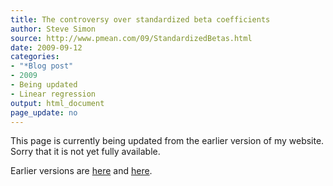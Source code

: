 ```yaml
---
title: The controversy over standardized beta coefficients
author: Steve Simon
source: http://www.pmean.com/09/StandardizedBetas.html
date: 2009-09-12
categories:
- "*Blog post"
- 2009
- Being updated
- Linear regression
output: html_document
page_update: no
---
```


This page is currently being updated from the earlier version of my website. Sorry that it is not yet fully available.

<!---More--->

Earlier versions are [here][sim1] and [here][sim2].

[sim1]: http://www.pmean.com/09/StandardizedBetas.html
[sim2]: http://new.pmean.com/standardized-betas/

